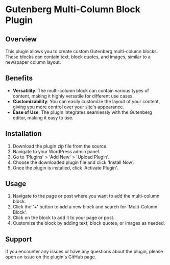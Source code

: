# Gutenberg Multi-Column Block Plugin

## Overview

This plugin allows you to create custom Gutenberg multi-column blocks. These blocks can contain text, block quotes, and images, similar to a newspaper column layout. 

## Benefits

- **Versatility**: The multi-column block can contain various types of content, making it highly versatile for different use cases.
- **Customizability**: You can easily customize the layout of your content, giving you more control over your site's appearance.
- **Ease of Use**: The plugin integrates seamlessly with the Gutenberg editor, making it easy to use.

## Installation

1. Download the plugin zip file from the source.
2. Navigate to your WordPress admin panel.
3. Go to 'Plugins' > 'Add New' > 'Upload Plugin'.
4. Choose the downloaded plugin file and click 'Install Now'.
5. Once the plugin is installed, click 'Activate Plugin'.

## Usage

1. Navigate to the page or post where you want to add the multi-column block.
2. Click the '+' button to add a new block and search for 'Multi-Column Block'.
3. Click on the block to add it to your page or post.
4. Customize the block by adding text, block quotes, or images as needed.

## Support

If you encounter any issues or have any questions about the plugin, please open an issue on the plugin's GitHub page.

